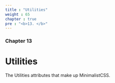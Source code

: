```yaml
---
title : "Utilities"
weight : 65
chapter : true
pre : "<b>13. </b>"
---
```

### Chapter 13

# Utilities

The Utilities attributes that make up MinimalistCSS.